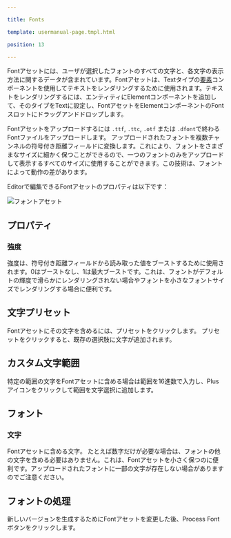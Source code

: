 ---
title: Fonts
template: usermanual-page.tmpl.html
position: 13
---

Fontアセットには、ユーザが選択したフォントのすべての文字と、各文字の表示方法に関するデータが含まれています。Fontアセットは、Textタイプの[要素][1]コンポーネントを使用してテキストをレンダリングするために使用されます。テキストをレンダリングするには、エンティティにElementコンポーネントを追加して、そのタイプをTextに設定し、FontアセットをElementコンポーネントのFontスロットにドラッグアンドドロップします。

Fontアセットをアップロードするには `.ttf`, `.ttc`, `.otf` または `.dfont`で終わるFontファイルをアップロードします。 アップロードされたフォントを複数チャンネルの符号付き距離フィールドに変換します。これにより、フォントをさまざまなサイズに細かく保つことができるので、一つのフォントのみをアップロードして表示するすべてのサイズに使用することができます。この技術は、フォントによって動作の差があります。

Editorで編集できるFontアセットのプロパティは以下です：

![フォントアセット][2]

## プロパティ

### 強度

強度は、符号付き距離フィールドから読み取った値をブーストするために使用されます。0はブーストなし、1は最大ブーストです。これは、フォントがデフォルトの輝度で滑らかにレンダリングされない場合やフォントを小さなフォントサイズでレンダリングする場合に便利です。

## 文字プリセット

Fontアセットにその文字を含めるには、プリセットをクリックします。 プリセットをクリックすると、既存の選択肢に文字が追加されます。

## カスタム文字範囲

特定の範囲の文字をFontアセットに含める場合は範囲を16進数で入力し、Plusアイコンをクリックして範囲を文字選択に追加します。

## フォント

### 文字

Fontアセットに含める文字。 たとえば数字だけが必要な場合は、フォントの他の文字を含める必要はありません。これは、Fontアセットを小さく保つのに便利です。アップロードされたフォントに一部の文字が存在しない場合がありますのでご注意ください。

## フォントの処理

新しいバージョンを生成するためにFontアセットを変更した後、Process Fontボタンをクリックします。

[1]: /user-manual/packs/components/element/
[2]: /images/user-manual/assets/fonts/font.png

